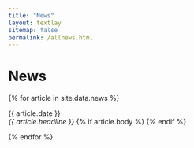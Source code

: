```yaml
---
title: "News"
layout: textlay
sitemap: false
permalink: /allnews.html
---
```


# News

<style>
  .clickable-headline {
    cursor: pointer;
    text-decoration: underline;
  }
  .clickable-headline:hover {
    color: blue;
  }
</style>

<script>
  function toggleVisibility(id) {
    var x = document.getElementById(id);
    if (x.style.display === "none") {
      x.style.display = "block";
    } else {
      x.style.display = "none";
    }
  }
</script>

{% for article in site.data.news %}
  <p>
    {{ article.date }} <br>
    <em {% if article.body %}class="clickable-headline" onclick="toggleVisibility('{{ article.headline | slugify }}')"{% endif %}>
      {{ article.headline }}
    </em>
    {% if article.body %}
      <span id="{{ article.headline | slugify }}" style="display:none;">
        <br>{{ article.body }}
      </span>
    {% endif %}
  </p>
{% endfor %}
